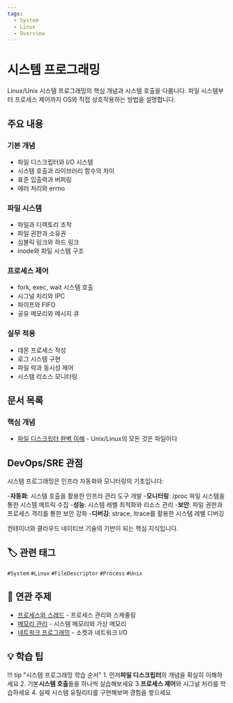 ```yaml
---
tags:
  - System
  - Linux
  - Overview
---
```


# 시스템 프로그래밍

Linux/Unix 시스템 프로그래밍의 핵심 개념과 시스템 호출을 다룹니다. 파일 시스템부터 프로세스 제어까지 OS와 직접 상호작용하는 방법을 설명합니다.

## 주요 내용

### 기본 개념

- 파일 디스크립터와 I/O 시스템
- 시스템 호출과 라이브러리 함수의 차이
- 표준 입출력과 버퍼링
- 에러 처리와 errno

### 파일 시스템

- 파일과 디렉토리 조작
- 파일 권한과 소유권
- 심볼릭 링크와 하드 링크
- inode와 파일 시스템 구조

### 프로세스 제어

- fork, exec, wait 시스템 호출
- 시그널 처리와 IPC
- 파이프와 FIFO
- 공유 메모리와 메시지 큐

### 실무 적용

- 데몬 프로세스 작성
- 로그 시스템 구현
- 파일 락과 동시성 제어
- 시스템 리소스 모니터링

## 문서 목록

### 핵심 개념

- [파일 디스크립터 완벽 이해](file-descriptor.md) - Unix/Linux의 모든 것은 파일이다

## DevOps/SRE 관점

시스템 프로그래밍은 인프라 자동화와 모니터링의 기초입니다:

-**자동화**: 시스템 호출을 활용한 인프라 관리 도구 개발
-**모니터링**: /proc 파일 시스템을 통한 시스템 메트릭 수집
-**성능**: 시스템 레벨 최적화와 리소스 관리
-**보안**: 파일 권한과 프로세스 격리를 통한 보안 강화
-**디버깅**: strace, ltrace를 활용한 시스템 레벨 디버깅

컨테이너와 클라우드 네이티브 기술의 기반이 되는 핵심 지식입니다.

## 🏷️ 관련 태그

`#System` `#Linux` `#FileDescriptor` `#Process` `#Unix`

## 🔗 연관 주제

- [프로세스와 스레드](../process/index.md) - 프로세스 관리와 스케줄링
- [메모리 관리](../memory/index.md) - 시스템 메모리와 가상 메모리
- [네트워크 프로그래밍](../network/index.md) - 소켓과 네트워크 I/O

## 💡 학습 팁

!!! tip "시스템 프로그래밍 학습 순서"
    1. 먼저**파일 디스크립터**의 개념을 확실히 이해하세요
    2. 기본**시스템 호출**들을 하나씩 실습해보세요
    3.**프로세스 제어**와 시그널 처리를 학습하세요
    4. 실제 시스템 유틸리티를 구현해보며 경험을 쌓으세요
